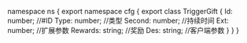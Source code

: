 namespace ns {
	export namespace cfg {
		export class TriggerGift {
			Id: number;		//#ID
			Type: number;		//类型
			Second: number;		//持续时间
			Ext: number;		//扩展参数
			Rewards: string;		//奖励
			Des: string;		//客户端参数
		}
	}
}